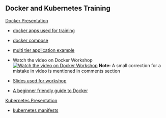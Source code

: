 ## Docker and Kubernetes Training

[Docker Presentation](https://slashpai.github.io/presentations/docker_in_action/#/)

- [docker apps used for training](https://github.com/slashpai/docker_k8s_training/tree/main/docker_apps)

- [docker compose ](https://github.com/slashpai/docker_k8s_training/tree/main/docker-compose)

- [multi tier application example](https://github.com/slashpai/voter-app)

- Watch the video on Docker Workshop
[![Watch the video on Docker Workshop](https://img.youtube.com/vi/HvKOpHXX2ZI/maxresdefault.jpg)](https://www.youtube.com/watch?v=HvKOpHXX2ZI&t=17s)
**Note:** A small correction for a mistake in video is mentioned in comments section

- [Slides used for workshop](https://github.com/slashpai/slides/blob/main/docker_workshop.pdf)

- [A beginner friendly guide to Docker](https://medium.com/devops-things/a-beginner-friendly-guide-to-docker-bdc57fbbe848)

[Kubernetes Presentation](https://slashpai.github.io/presentations/kubernetes_in_action)

- [kubernetes manifests](https://github.com/slashpai/docker_k8s_training/tree/main/kubernetes/manifests)
